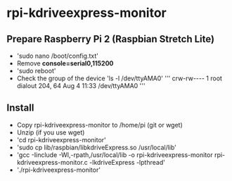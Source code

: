 # rpi-kdriveexpress-monitor
## Prepare Raspberry Pi 2 (Raspbian Stretch Lite)
- 'sudo nano /boot/config.txt'
- Remove **console=serial0,115200**
- 'sudo reboot'
- Check the group of the device 'ls -l /dev/ttyAMA0'
'''
crw-rw---- 1 root dialout 204, 64 Aug  4 11:33 /dev/ttyAMA0
'''
## Install
- Copy rpi-kdriveexpress-monitor to /home/pi (git or wget)
- Unzip (if you use wget)
- 'cd rpi-kdriveexpress-monitor'
- 'sudo cp lib/raspbian/libkdriveExpress.so  /usr/local/lib'
- 'gcc -Iinclude -Wl,-rpath,/usr/local/lib -o rpi-kdriveexpress-monitor rpi-kdriveexpress-monitor.c -lkdriveExpress -lpthread'
- './rpi-kdriveexpress-monitor'
